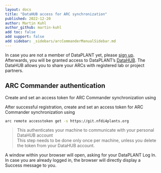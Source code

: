 ```yaml
---
layout: docs
title: "DataHUB access for ARC synchronization"
published: 2022-12-20
author: Martin Kuhl
author_github: martin-kuhl
add toc: false
add support: false
add sidebar: _sidebars/arcCommanderManualSidebar.md
---
```


In case you are not a member of DataPLANT yet, please [sign up](<https://register.nfdi4plants.org>). Afterwards, you will be granted access to DataPLANT’s [DataHUB](<https://git.nfdi4plants.org>). The DataHUB allows you to share your ARCs with registered lab or project partners.

## ARC Commander authentication

Create and set an access token for ARC Commander synchronization using

After successful registration, create and set an access token for ARC Commander synchronization using

```bash
arc remote accesstoken get -s https://git.nfdi4plants.org
```

> This authenticates your machine to communicate with your personal DataHUB account  
> This step needs to be done only once per machine, unless you delete the token from your DataHUB account.

A window within your browser will open, asking for your DataPLANT Log In. In case you are already logged in, the browser will directly display a Success message to you.
